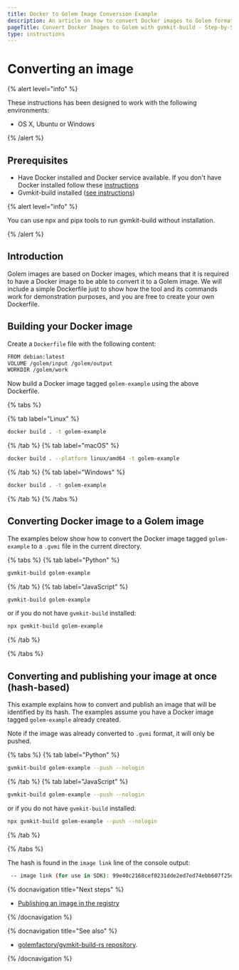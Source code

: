 ```yaml
---
title: Docker to Golem Image Conversion Example
description: An article on how to convert Docker images to Golem format using gvmkit-build, with prerequisites and examples included.
pageTitle: Convert Docker Images to Golem with gvmkit-build - Step-by-Step Example
type: instructions
---
```


# Converting an image

{% alert level="info" %}

These instructions has been designed to work with the following environments:

- OS X, Ubuntu or Windows

{% /alert %}

## Prerequisites

- Have Docker installed and Docker service available. If you don't have Docker installed follow these [instructions](https://www.docker.com/products/docker-desktop)
- Gvmkit-build installed ([see instructions](/docs/creators/python/examples/tools/gvmkit-build-installation))

{% alert level="info" %}

You can use npx and pipx tools to run gvmkit-build without installation.

{% /alert %}

## Introduction

Golem images are based on Docker images, which means that it is required to have a Docker image to be able to convert it to a Golem image. We will include a simple Dockerfile just to show how the tool and its commands work for demonstration purposes, and you are free to create your own Dockerfile.

## Building your Docker image

Create a `Dockerfile` file with the following content:

```bash
FROM debian:latest
VOLUME /golem/input /golem/output
WORKDIR /golem/work
```

Now build a Docker image tagged `golem-example` using the above Dockerfile.

{% tabs %}

{% tab label="Linux" %}

```bash
docker build . -t golem-example
```

{% /tab %}
{% tab label="macOS" %}

```bash
docker build . --platform linux/amd64 -t golem-example
```

{% /tab %}
{% tab label="Windows" %}

```bash
docker build . -t golem-example
```

{% /tab %}
{% /tabs %}

## Converting Docker image to a Golem image

The examples below show how to convert the Docker image tagged `golem-example` to a `.gvmi` file in the current directory.

{% tabs %}
{% tab label="Python" %}

```bash
gvmkit-build golem-example
```

{% /tab %}
{% tab label="JavaScript" %}

```bash
gvmkit-build golem-example
```

or if you do not have `gvmkit-build` installed:

```bash
npx gvmkit-build golem-example
```

{% /tab %}

{% /tabs %}

## Converting and publishing your image at once (hash-based)

This example explains how to convert and publish an image that will be identified by its hash. The examples assume you have a Docker image tagged `golem-example` already created.

Note if the image was already converted to `.gvmi` format, it will only be pushed.

{% tabs %}
{% tab label="Python" %}

```bash
gvmkit-build golem-example --push --nologin
```

{% /tab %}
{% tab label="JavaScript" %}

```bash
gvmkit-build golem-example --push --nologin
```

or if you do not have `gvmkit-build` installed:

```bash
npx gvmkit-build golem-example --push --nologin
```

{% /tab %}

{% /tabs %}

The hash is found in the `image link` line of the console output:

```bash
 -- image link (for use in SDK): 99e40c2168cef0231dde2ed7ed74ebb607f25d8ed4bf9fe537f8da7b
```

{% docnavigation title="Next steps" %}

- [Publishing an image in the registry](/docs/creators/python/examples/tools/publishing-custom-images)

{% /docnavigation %}

{% docnavigation title="See also" %}

- [golemfactory/gvmkit-build-rs repository](https://github.com/golemfactory/gvmkit-build-rs).

{% /docnavigation %}
